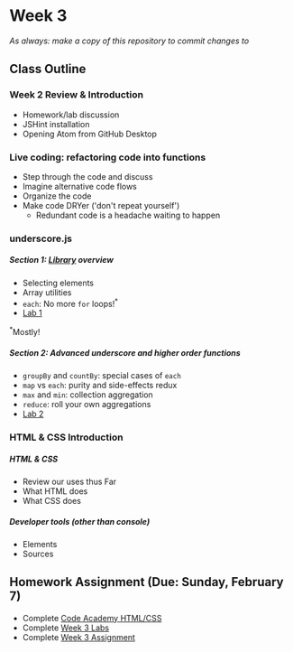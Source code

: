 # Week 3

*As always: make a copy of this repository to commit changes to*

## Class Outline

### Week 2 Review & Introduction
- Homework/lab discussion
- JSHint installation
- Opening Atom from GitHub Desktop

### Live coding: refactoring code into functions
- Step through the code and discuss
- Imagine alternative code flows
- Organize the code
- Make code DRYer ('don't repeat yourself')
    - Redundant code is a headache waiting to happen

### underscore.js

##### Section 1: [Library](http://underscorejs.org/) overview
- Selecting elements
- Array utilities
- `each`: No more `for` loops!<sup>*</sup>
- [Lab 1](lab/lab1/)

<sup>*</sup>Mostly!


##### Section 2: Advanced underscore and higher order functions
- `groupBy` and `countBy`: special cases of `each`
- `map` vs `each`: purity and side-effects redux
- `max` and `min`: collection aggregation
- `reduce`: roll your own aggregations
- [Lab 2](lab/lab2/)

### HTML & CSS Introduction

##### HTML & CSS
- Review our uses thus Far
- What HTML does
- What CSS does

##### Developer tools (other than console)
- Elements
- Sources

## Homework Assignment (Due: Sunday, February 7)
- Complete [Code Academy HTML/CSS](https://www.codecademy.com/learn/web)
- Complete [Week 3 Labs](lab)
- Complete [Week 3 Assignment](assignment)
